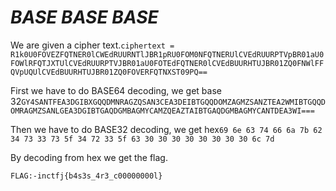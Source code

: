# ***BASE BASE BASE***

We are given a cipher text.```ciphertext = R1k0U0FOVEZFQTNER0lCWEdRUURNTlJBR1pRU0FOM0NFQTNERUlCVEdRUURPTVpBR01aU0FOWlRFQTJXTUlCVEdRUURPTVJBR01aU0FOTEdFQTNER0lCVEdBUURHTUJBR01ZQ0FNWlFFQVpUQUlCVEdBUURHTUJBR01ZQ0FOVERFQTNXST09PQ==```

First we have to do BASE64 decoding, we get base 32```GY4SANTFEA3DGIBXGQQDMNRAGZQSAN3CEA3DEIBTGQQDOMZAGMZSANZTEA2WMIBTGQQDOMRAGMZSANLGEA3DGIBTGAQDGMBAGMYCAMZQEAZTAIBTGAQDGMBAGMYCANTDEA3WI===```

Then we have to do BASE32 decoding, we get hex```69 6e 63 74 66 6a 7b 62 34 73 33 73 5f 34 72 33 5f 63 30 30 30 30 30 30 30 30 6c 7d```

By decoding from hex we get the flag.

```FLAG:-inctfj{b4s3s_4r3_c00000000l}```

